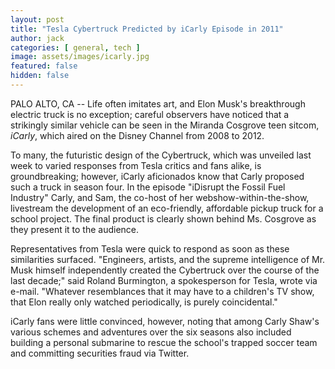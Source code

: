 ```yaml
---
layout: post
title: "Tesla Cybertruck Predicted by iCarly Episode in 2011"
author: jack
categories: [ general, tech ]
image: assets/images/icarly.jpg
featured: false
hidden: false
---
```


PALO ALTO, CA -- Life often imitates art, and Elon Musk's breakthrough electric truck is no exception; careful observers have noticed that a strikingly similar vehicle can be seen in the Miranda Cosgrove teen sitcom, _iCarly_, which aired on the Disney Channel from 2008 to 2012.  

To many, the futuristic design of the  Cybertruck, which was unveiled last week to varied responses from Tesla critics and fans alike, is groundbreaking; however, iCarly aficionados know that Carly proposed such a truck in season four. In the episode "iDisrupt the Fossil Fuel Industry" Carly, and Sam, the co-host of her webshow-within-the-show, livestream the development of an eco-friendly, affordable pickup truck for a school project. The final product is clearly shown behind Ms. Cosgrove as they present it to the audience.

Representatives from Tesla were quick to respond as soon as these similarities surfaced. "Engineers, artists, and the supreme intelligence of Mr. Musk himself independently created the Cybertruck over the course of the last decade;" said Roland Burmington, a spokesperson for Tesla, wrote via e-mail. "Whatever resemblances that it may have to a children's TV show, that Elon really only watched periodically, is purely coincidental."

iCarly fans were little convinced, however, noting that among Carly Shaw's various schemes and adventures over the six seasons also included building a personal submarine to rescue the school's trapped soccer team and committing securities fraud via Twitter.

